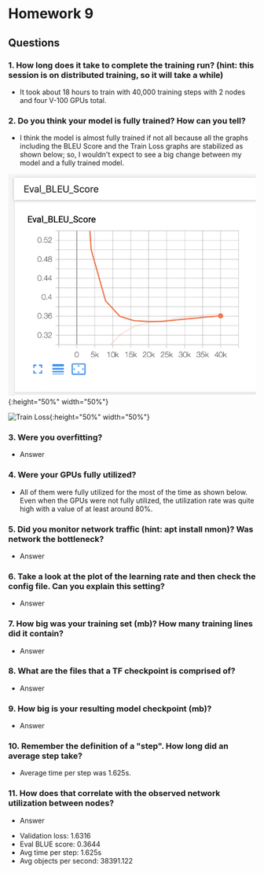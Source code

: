 # Homework 9
## Questions
### 1. How long does it take to complete the training run? (hint: this session is on distributed training, so it will take a while)
  - It took about 18 hours to train with 40,000 training steps with 2 nodes and four V-100 GPUs total.
### 2. Do you think your model is fully trained? How can you tell?
  - I think the model is almost fully trained if not all because all the graphs including the BLEU Score and the Train Loss graphs are stabilized as shown below; so, I wouldn't expect to see a big change between my model and a fully trained model.

  ![BLEU Score](Eval_BLEU_Score.png){:height="50%" width="50%"}

  ![Train Loss](/Extra_Images/train_loss.png){:height="50%" width="50%"}

### 3. Were you overfitting?
  - Answer
### 4. Were your GPUs fully utilized?
  - All of them were fully utilized for the most of the time as shown below. Even when the GPUs were not fully utilized, the utilization rate was quite high with a value of at least around 80%.
### 5. Did you monitor network traffic (hint: apt install nmon)? Was network the bottleneck?
  - Answer
### 6. Take a look at the plot of the learning rate and then check the config file. Can you explain this setting?
  - Answer
### 7. How big was your training set (mb)? How many training lines did it contain?
  - Answer
### 8. What are the files that a TF checkpoint is comprised of?
  - Answer
### 9. How big is your resulting model checkpoint (mb)?
  - Answer
### 10. Remember the definition of a "step". How long did an average step take?
  - Average time per step was 1.625s.
### 11. How does that correlate with the observed network utilization between nodes?
  - Answer

* Validation loss: 1.6316
* Eval BLUE score: 0.3644
* Avg time per step: 1.625s
* Avg objects per second: 38391.122
